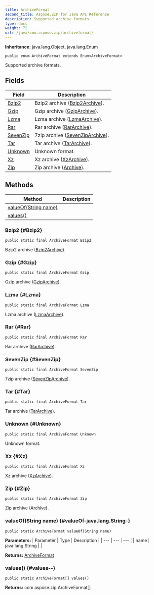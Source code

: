 ```yaml
---
title: ArchiveFormat
second_title: Aspose.ZIP for Java API Reference
description: Supported archive formats.
type: docs
weight: 72
url: /java/com.aspose.zip/archiveformat/
---
```


**Inheritance:**
java.lang.Object, java.lang.Enum
```
public enum ArchiveFormat extends Enum<ArchiveFormat>
```

Supported archive formats.
## Fields

| Field | Description |
| --- | --- |
| [Bzip2](#Bzip2) | Bzip2 archive ([Bzip2Archive](../../com.aspose.zip/bzip2archive)). |
| [Gzip](#Gzip) | Gzip archive ([GzipArchive](../../com.aspose.zip/gziparchive)). |
| [Lzma](#Lzma) | Lzma archive ([LzmaArchive](../../com.aspose.zip/lzmaarchive)). |
| [Rar](#Rar) | Rar archive ([RarArchive](../../com.aspose.zip/rararchive)). |
| [SevenZip](#SevenZip) | 7zip archive ([SevenZipArchive](../../com.aspose.zip/sevenziparchive)). |
| [Tar](#Tar) | Tar archive ([TarArchive](../../com.aspose.zip/tararchive)). |
| [Unknown](#Unknown) | Unknown format. |
| [Xz](#Xz) | Xz archive ([XzArchive](../../com.aspose.zip/xzarchive)). |
| [Zip](#Zip) | Zip archive ([Archive](../../com.aspose.zip/archive)). |
## Methods

| Method | Description |
| --- | --- |
| [valueOf(String name)](#valueOf-java.lang.String-) |  |
| [values()](#values--) |  |
### Bzip2 {#Bzip2}
```
public static final ArchiveFormat Bzip2
```


Bzip2 archive ([Bzip2Archive](../../com.aspose.zip/bzip2archive)).

### Gzip {#Gzip}
```
public static final ArchiveFormat Gzip
```


Gzip archive ([GzipArchive](../../com.aspose.zip/gziparchive)).

### Lzma {#Lzma}
```
public static final ArchiveFormat Lzma
```


Lzma archive ([LzmaArchive](../../com.aspose.zip/lzmaarchive)).

### Rar {#Rar}
```
public static final ArchiveFormat Rar
```


Rar archive ([RarArchive](../../com.aspose.zip/rararchive)).

### SevenZip {#SevenZip}
```
public static final ArchiveFormat SevenZip
```


7zip archive ([SevenZipArchive](../../com.aspose.zip/sevenziparchive)).

### Tar {#Tar}
```
public static final ArchiveFormat Tar
```


Tar archive ([TarArchive](../../com.aspose.zip/tararchive)).

### Unknown {#Unknown}
```
public static final ArchiveFormat Unknown
```


Unknown format.

### Xz {#Xz}
```
public static final ArchiveFormat Xz
```


Xz archive ([XzArchive](../../com.aspose.zip/xzarchive)).

### Zip {#Zip}
```
public static final ArchiveFormat Zip
```


Zip archive ([Archive](../../com.aspose.zip/archive)).

### valueOf(String name) {#valueOf-java.lang.String-}
```
public static ArchiveFormat valueOf(String name)
```




**Parameters:**
| Parameter | Type | Description |
| --- | --- | --- |
| name | java.lang.String |  |

**Returns:**
[ArchiveFormat](../../com.aspose.zip/archiveformat)
### values() {#values--}
```
public static ArchiveFormat[] values()
```




**Returns:**
com.aspose.zip.ArchiveFormat[]
